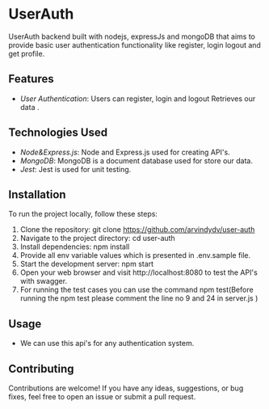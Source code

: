 # UserAuth

UserAuth backend built with nodejs, expressJs and mongoDB that aims to provide basic user authentication functionality like register, login logout and get profile.

## Features

- _User Authentication_: Users can register, login and logout Retrieves our data .

## Technologies Used

- _Node&Express.js_: Node and Express.js used for creating API's.
- _MongoDB_: MongoDB is a document database used for store our data.
- _Jest_: Jest is used for unit testing.

## Installation

To run the project locally, follow these steps:

1. Clone the repository: git clone https://github.com/arvindydv/user-auth
2. Navigate to the project directory: cd user-auth
3. Install dependencies: npm install
4. Provide all env variable values which is presented in .env.sample file.
5. Start the development server: npm start
6. Open your web browser and visit http://localhost:8080 to test the API's with swagger.
7. For running the test cases you can use the command npm test(Before running the npm   test please comment the line no 9 and 24 in server.js )

## Usage

- We can use this api's for any authentication system.


## Contributing

Contributions are welcome! If you have any ideas, suggestions, or bug fixes, feel free to open an issue or submit a pull request.
